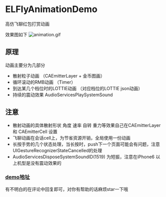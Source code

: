# ELFlyAnimationDemo
高仿飞聊红包打赏动画

效果图如下
![animation.gif](https://upload-images.jianshu.io/upload_images/1770896-45c4fadc37584a4b.gif?imageMogr2/auto-orient/strip)

## 原理
动画主要分为几部分

- 散射粒子动画 （CAEmitterLayer + 金币图画）
- 循环滚动的RMB动画 （Timer） 
- 到达某几个档位时的LOTTIE动画 （对应档位的LOTTIE json动画）
- 持续的震动效果 AudioServicesPlaySystemSound


## 注意

- 散射动画的具体散射形状 角度 速率 自转 重力等效果自己在CAEmitterLayer 和 CAEmitterCell 设置
- 飞聊动画在会话cell上，为节省资源开销，全局使用一份动画
- 长按手势的几个状态处理，当长按时，push下一个页面可能会有问题，注意UIGestureRecognizerStateCancelled的处理
- AudioServicesDisposeSystemSoundID(1519) 为短振，注意在iPhone6 以上机型是没有震动效果的

### [demo地址](https://github.com/Abeautifulliar/ELFlyAnimationDemo)
有不明白的在评论中回复即可，对你有帮助的话麻烦star一下哦
